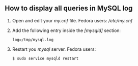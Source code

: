 How to display all queries in MySQL log
----------------------------------------

1. Open and edit your *my.cnf* file. Fedora users: */etc/my.cnf*

2. Add the following entry inside the *[mysqld]* section:

	`log=/tmp/mysql.log`

3. Restart you *mysql* server. Fedora users:

	`$ sudo service mysqld restart`